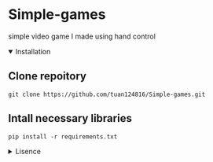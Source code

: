 # Simple-games
simple video game I made using hand control

<details open>
<summary>Installation</summary>

## Clone repoitory
```
git clone https://github.com/tuan124816/Simple-games.git
```

## Intall necessary libraries
```
pip install -r requirements.txt
```

</details>

<details close>
<summary>Lisence</summary>

This project is licensed under the [MIT License](LICENSE) - see the [MIT License](LICENSE) file for details.

</details>
